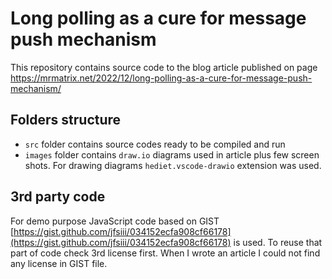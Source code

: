 # Long polling as a cure for message push mechanism
This repository contains source code to the blog article published on page https://mrmatrix.net/2022/12/long-polling-as-a-cure-for-message-push-mechanism/

## Folders structure

* `src` folder contains source codes ready to be compiled and run
* `images` folder contains `draw.io` diagrams used in article plus few screen shots. For drawing diagrams `hediet.vscode-drawio` extension was used.

## 3rd party code

For demo purpose JavaScript code based on GIST [https://gist.github.com/jfsiii/034152ecfa908cf66178](https://gist.github.com/jfsiii/034152ecfa908cf66178) is used. 
To reuse that part of code check 3rd license first. When I wrote an article I could not find any license in GIST file.
